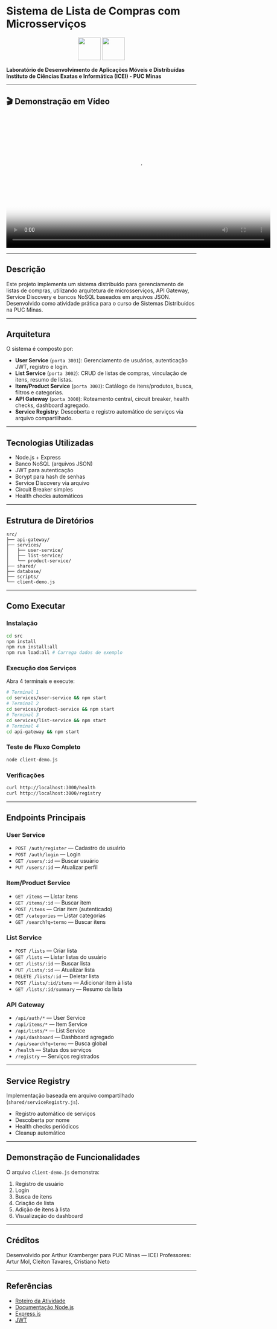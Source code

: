 # Sistema de Lista de Compras com Microsserviços

<div align="center">
  <img src="https://www.pucminas.br/institucional/PublishingImages/Paginas/brasao/brasao-pucminas-versao-2025.png" height="60" />
  <img src="https://sbbd.org.br/2023/wp-content/uploads/sites/16/2023/08/assinatura_icei_COR_2023-edited.jpg" height="60" />
</div>

**Laboratório de Desenvolvimento de Aplicações Móveis e Distribuídas**  
**Instituto de Ciências Exatas e Informática (ICEI) - PUC Minas**

---

## 🎬 Demonstração em Vídeo

<video src="record.mp4" controls width="700" poster="https://www.pucminas.br/institucional/PublishingImages/Paginas/brasao/brasao-pucminas-versao-2025.png">
  Seu navegador não suporta vídeo incorporado. <a href="record.mp4">Baixe o vídeo</a>.
</video>

---

## Descrição

Este projeto implementa um sistema distribuído para gerenciamento de listas de compras, utilizando arquitetura de microsserviços, API Gateway, Service Discovery e bancos NoSQL baseados em arquivos JSON. Desenvolvido como atividade prática para o curso de Sistemas Distribuídos na PUC Minas.

---

## Arquitetura

O sistema é composto por:

- **User Service** (`porta 3001`): Gerenciamento de usuários, autenticação JWT, registro e login.
- **List Service** (`porta 3002`): CRUD de listas de compras, vinculação de itens, resumo de listas.
- **Item/Product Service** (`porta 3003`): Catálogo de itens/produtos, busca, filtros e categorias.
- **API Gateway** (`porta 3000`): Roteamento central, circuit breaker, health checks, dashboard agregado.
- **Service Registry**: Descoberta e registro automático de serviços via arquivo compartilhado.

---

## Tecnologias Utilizadas

- Node.js + Express
- Banco NoSQL (arquivos JSON)
- JWT para autenticação
- Bcrypt para hash de senhas
- Service Discovery via arquivo
- Circuit Breaker simples
- Health checks automáticos

---

## Estrutura de Diretórios

```
src/
├── api-gateway/
├── services/
│   ├── user-service/
│   ├── list-service/
│   └── product-service/
├── shared/
├── database/
├── scripts/
└── client-demo.js
```

---

## Como Executar

### Instalação

```bash
cd src
npm install
npm run install:all
npm run load:all # Carrega dados de exemplo
```

### Execução dos Serviços

Abra 4 terminais e execute:

```bash
# Terminal 1
cd services/user-service && npm start
# Terminal 2
cd services/product-service && npm start
# Terminal 3
cd services/list-service && npm start
# Terminal 4
cd api-gateway && npm start
```

### Teste de Fluxo Completo

```bash
node client-demo.js
```

### Verificações

```bash
curl http://localhost:3000/health
curl http://localhost:3000/registry
```

---

## Endpoints Principais

### User Service
- `POST /auth/register` — Cadastro de usuário
- `POST /auth/login` — Login
- `GET /users/:id` — Buscar usuário
- `PUT /users/:id` — Atualizar perfil

### Item/Product Service
- `GET /items` — Listar itens
- `GET /items/:id` — Buscar item
- `POST /items` — Criar item (autenticado)
- `GET /categories` — Listar categorias
- `GET /search?q=termo` — Buscar itens

### List Service
- `POST /lists` — Criar lista
- `GET /lists` — Listar listas do usuário
- `GET /lists/:id` — Buscar lista
- `PUT /lists/:id` — Atualizar lista
- `DELETE /lists/:id` — Deletar lista
- `POST /lists/:id/items` — Adicionar item à lista
- `GET /lists/:id/summary` — Resumo da lista

### API Gateway
- `/api/auth/*` — User Service
- `/api/items/*` — Item Service
- `/api/lists/*` — List Service
- `/api/dashboard` — Dashboard agregado
- `/api/search?q=termo` — Busca global
- `/health` — Status dos serviços
- `/registry` — Serviços registrados

---

## Service Registry

Implementação baseada em arquivo compartilhado (`shared/serviceRegistry.js`).
- Registro automático de serviços
- Descoberta por nome
- Health checks periódicos
- Cleanup automático

---

## Demonstração de Funcionalidades

O arquivo `client-demo.js` demonstra:
1. Registro de usuário
2. Login
3. Busca de itens
4. Criação de lista
5. Adição de itens à lista
6. Visualização do dashboard

---

## Créditos

Desenvolvido por Arthur Kramberger para PUC Minas — ICEI
Professores: Artur Mol, Cleiton Tavares, Cristiano Neto

---

## Referências

- [Roteiro da Atividade](../Tarefa%20-%20Roteiro%2003.md)
- [Documentação Node.js](https://nodejs.org/)
- [Express.js](https://expressjs.com/)
- [JWT](https://jwt.io/)
